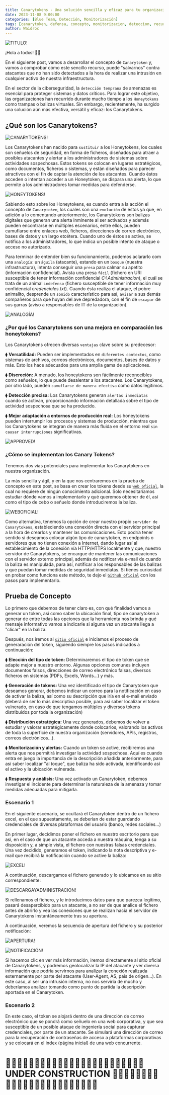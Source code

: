 ```yaml
---
title: Canarytokens - Una solución sencilla y eficaz para tu organización.
date: 2023-11-08 9:00:00
categories: [Blue Team, Detección, Monitorización]
tags: [canarytoken, defensa, concepto, monitorizacion, deteccion, recurso, herramienta, tutorial, honeypot]    
author: Waidroc
---
```


![TITULO!](/assets/img/2023-11-08/ct_titulo.png)


¡Hola a todxs!  👋🏻 

En el siguiente post, vamos a desarrollar el concepto de `Canarytoken` y, vamos a comprobar cómo este sencillo recurso, puede "salvarnos" contra atacantes que no han sido detectados a la hora de realizar una intrusión en cualquier activo de nuestra infraestructura.

En el sector de la ciberseguridad, la `detección temprana` de amenazas es esencial para proteger sistemas y datos críticos. Para lograr este objetivo, las organizaciones han recurrido durante mucho tiempo a los `Honeytokens` como trampas o balizas virtuales. Sin embargo, recientemente, ha surgido una solución aún más efectiva, versátil y eficaz: los Canarytokens.

## ¿Qué son los Canarytokens? #

![CANARYTOKENS!](/assets/img/2023-11-08/Canarytokens-Logo-01.png)

Los Canarytokens han nacido para `sustituir` a los Honeytokens, los cuales son señuelos de seguridad, en forma de ficheros, diseñados para atraer a posibles atacantes y alertar a los administradores de sistemas sobre actividades sospechosas. Estos tokens se colocan en lugares estratégicos, como documentos, ficheros o sistemas, y están diseñados para parecer atractivos con el fin de captar la atención de los atacantes. Cuando éstos acceden o intentan acceder a un Honeytoken, se dispara una alerta, lo que permite a los administradores tomar medidas para defenderse.

![HONEYTOKENS!](/assets/img/2023-11-08/honeytoken3.png)


Sabiendo esto sobre los Honeytokens, es cuando entra a la acción el concepto de `Canarytoken`, los cuales son una `evolución` de éstos ya que, en adición a lo comentando anteriormente, los Canarytokens son balizas digitales que generan una alerta inminente al ser activados y además pueden encontrarse en múltiples escenarios, entre ellos,  pueden camuflarse entre enlaces web, ficheros, direcciones de correo electrónico, bases de datos y un largo etcétera. Cuando uno de éstos se activa, se notifica a los administradores, lo que indica un posible intento de ataque o acceso no autorizado. 

Para terminar de entender bien su funcionamiento, podemos aclararlo com una `analogía`: un `águila` (atacante), estando en un `bosque` (nuestra infrastructura), intenta conseguir una `presa` para calmar su apetito (información confidencial). Avista una presa `fácil` (fichero en URI susceptible de tener información confidencial *C:\Administracion*), el cuál se trata de un animal `indefenso` (fichero susceptible de tener información muy confidencial *credenciales.txt*). Cuando ésta realiza el ataque, el pobre animalito, desprende un `sonido` característico para así, `avisar` a sus demás compañeros para que huyan del ave depredadora, con el fin de `escapar` de sus garras (aviso a responsables de IT de la organización).

![ANALOGÍA!](/assets/img/2023-11-08/analogia.jpeg)


### ¿Por qué los Canarytokens son una mejora en comparación los honeytokens?

Los Canarytokens ofrecen diversas `ventajas` clave sobre su predecesor:

⧫ **Versatilidad:** Pueden ser implementados en `diferentes contextos`, como sistemas de archivos, correos electrónicos, documentos, bases de datos y más. Esto los hace adecuados para una amplia gama de aplicaciones.

⧫ **Discreción:** A menudo, los honeytokens son fácilmente reconocibles como señuelos, lo que puede desalentar a los atacantes. Los Canarytokens, por otro lado, pueden `camuflarse de manera efectiva` como datos legítimos.

⧫ **Detección precisa:** Los Canarytokens generan `alertas inmediatas` cuando se activan, proporcionando información detallada sobre el tipo de actividad sospechosa que se ha producido.

⧫ **Mejor adaptación a entornos de producción real:** Los honeytokens pueden interrumpir los procesos y sistemas de producción, mientras que los Canarytokens se integran de manera más fluida en el entorno real `sin causar interrupciones` significativas.

![APPROVED!](/assets/img/2023-11-08/approved3.png)


### ¿Cómo se implementan los Canary Tokens?

Tenemos dos vías potenciales para implementar los Canarytokens en nuestra organización.

La más sencilla y ágil, y en la que nos centraremos en la prueba de concepto en este post, se basa en crear los tokens desde su [`web oficial`](https://canarytokens.org/generate), la cual no requiere de ningún conocimiento adicional. Solo necesitaríamos estudiar dónde vamos a implementarlo y qué queremos obtener de él, así como el tipo de cebo o señuelo donde introduciremos la baliza.

![WEBOFICIAL!](/assets/img/2023-11-08/webOficial.png)


Como alternativa, tenemos la opción de crear nuestro propio `servidor de Canarytokens`, estableciendo una conexión directa con el servidor principal a la hora de crearlos y mantener las comunicaciones. Esto podría tener sentido si deseamos colocar algún tipo de canarytoken, en endpoints o servidores que no tienen conexión a Internet, dando lugar así al establecimiento de la conexión vía HTTP/HTTPS localmente y que, nuestro servidor de Canarytokens, se encargue de mantener las comunicaciones con el servidor externo principal, además de notificar vía e-mail de cuando la baliza es manipulada, para así, notificar a los responsables de las balizas y que puedan tomar medidas de seguridad inmediatas. Si tienes curiosidad en probar como funciona este método, te dejo el [`Github oficial`](https://github.com/thinkst/canarytokens) con los pasos para implementarlo.


## Prueba de Concepto

Lo primero que debemos de tener claro es, con qué finalidad vamos a generar un token, así como saber la ubicación final, tipo de canarytoken a generar de entre todas las opciones que la herramienta nos brinda y qué mensaje informativo vamos a indicarle si alguna vez un atacante llega a "clicar" en la baliza.

Después, nos iremos al [`sitio oficial`](https://canarytokens.org/generate) e iniciamos el proceso de generaración del token, siguiendo siempre los pasos indicados a continuación:

⧫ **Elección del tipo de token:** Determinaremos el tipo de token que se adapte mejor a nuestro entorno. Algunas opciones comunes incluyen documentos falsos, direcciones de correo electrónico falsas, diversos ficheros en sistemas (PDFs, Excels, Words...) y más.

⧫ **Generación de tokens:** Una vez identificado el tipo de Canarytoken que deseamos generar, debemos indicar un correo para la notificación en caso de activar la baliza, así como su descripción que iría en el e-mail enviado (deberá de ser lo más descriptiva posible, para así saber localizar el token vulnerado, en caso de que tengamos múltiples y diversos tokens distribuidos por toda la organización)

⧫ **Distribución estratégica:** Una vez generados, debemos de volver a estudiar y valorar estratégicamente donde colocarlos, valorando los activos de toda la superficie de nuestra organización (servidores, APIs, registros, correos electrónicos...).

⧫ **Monitorización y alertas:** Cuando un token se active, recibiremos una alerta que nos permitirá investigar la actividad sospechosa. Aquí es cuando entra en juego la importancia de la descripción añadida anteriormente, para así saber localizar "al toque", que baliza ha sido activada, identificando así el activo y la ubicación vulnerada.

⧫ **Respuesta y análisis:** Una vez activado un Canarytoken, debemos investigar el incidente para determinar la naturaleza de la amenaza y tomar medidas adecuadas para mitigarla.


### Escenario 1

En el siguiente escenario, se ocultará el Canarytoken dentro de un fichero excel, en el que supuestamente, se deberían de estar guardando credenciales de diversas plataformas del usuario (banco, redes sociales...)

En primer lugar, decidimos poner el fichero en nuestro escritorio para que así, en el caso de que un atacante acceda a nuestra máquina, tenga a su disposición y, a simple vista, el fichero con nuestras falsas credenciales. Una vez decidido, generamos el token, indicando la nota descriptiva y e-mail que recibirá la notificación cuando se active la baliza:

![EXCEL!](/assets/img/2023-11-08/generarExcel.png)

A continuación, descargamos el fichero generado y lo ubicamos en su sitio correspondiente:

![DESCARGAYADMINISTRACION!](/assets/img/2023-11-08/descargar.png)

Si rellenamos el fichero, y le introducimos datos para que parezca legítimo, pasará desapercibido para un atacante, a no ser de que analice el fichero antes de abrirlo y vea las conexiones que se realizan hacia el servidor de Canarytokens instantáneamente tras su apertura.

A continuación, veremos la secuencia de apertura del fichero y su posterior notificación:

![APERTURA!](/assets/img/2023-11-08/excelAbierto.png)

![NOTIFICACIÓN!](/assets/img/2023-11-08/alert.png)

Si hacemos clic en ver más información, iremos directamente al sitio oficial de Canarytokens, y podremos geolocalizar la IP del atacante y ver diversa información que podría servirnos para analizar la conexión realizada externamente por parte del atacante (User-Agent, AS, país de origen...). En este caso, al ser una intrusión interna, no nos serviría de mucho y deberíamos analizar tomando como punto de partida la descripción aportada en el Canarytoken.





### Escenario 2

En este caso, el token se alojará dentro de una dirección de correo electrónico que se pondrá como señuelo en una web corporativa, y que sea susceptible de un posible ataque de ingeniería social para capturar credenciales, por parte de un atacante. Se simulará una dirección de correo para la recuperación de contraseñas de acceso a plataformas corporativas y se colocará en el index (página inicial) de una web concurrente.










<h1>🚧🚧🚧🚧🚧🚧🚧🚧🚧🚧🚧🚧🚧🚧🚧🚧🚧🚧🚧🚧🚧🚧🚧🚧     UNDER CONSTRUCTION     🚧🚧🚧🚧🚧🚧🚧🚧🚧🚧🚧🚧🚧🚧🚧🚧🚧🚧🚧🚧🚧🚧🚧🚧</h1>  
